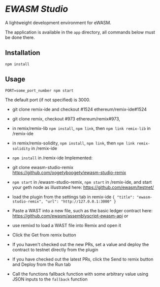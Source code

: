 # *EWASM Studio*

A lightweight development environment for eWASM.

The application is available in the `app` directory, all commands below must be done there.

## Installation
`npm install`

## Usage
`PORT=some_port_number npm start`

The default port (if not specified) is 3000.

* git clone remix-ide and checkout #1524 ethereum/remix-ide#1524

* git clone remix, checkout #973 ethereum/remix#973,

* in remix/remix-lib `npm install`, `npm link`, then `npm link remix-lib` in /remix-ide

* in remix/remix-solidity, `npm install`, `npm link`, then `npm link remix-solidity` in /remix-ide

* `npm install` in /remix-ide
Implemented:

* git clone ewasm-studio-remix https://github.com/oogetyboogety/ewasm-studio-remix

* `npm start` in /ewasm-studio-remix, `npm start` in /remix-ide, and start your geth node as illustrated here:
https://github.com/ewasm/testnet/

* load the plugin from the settings tab in remix-ide
`{ "title": "ewasm-studio-remix", "url": "http://127.0.0.1:3000" }`


* Paste a WAST into a new file, such as the basic ledger contract here:
https://github.com/ewasm/assemblyscript-ewasm-api
or
* use remixd to load a WAST file into Remix and open it

* Click the Get from remix button

* If you haven't checked out the new PRs, set a value and deploy the contract to testnet directly from the plugin

* If you have checked out the latest PRs, click the Send to remix button and Deploy from the Run tab

* Call the functions fallback function with some arbitrary value using JSON inputs to the `fallback` function
